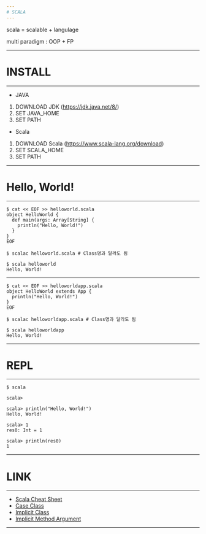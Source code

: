 ```yaml
---
# SCALA
---
```


scala = scalable + langulage

multi paradigm : OOP + FP

---
# INSTALL
---

- JAVA
 1. DOWNLOAD JDK (https://jdk.java.net/8/)
 2. SET JAVA_HOME
 3. SET PATH

- Scala
 1. DOWNLOAD Scala (https://www.scala-lang.org/download)
 2. SET SCALA_HOME
 3. SET PATH

---
# Hello, World!
---

```
$ cat << EOF >> helloworld.scala
object HelloWorld {
  def main(args: Array[String] {
    println("Hello, World!")
  }
}
EOF

$ scalac helloworld.scala # Class명과 달라도 됨

$ scala helloworld
Hello, World!
```

---
```
$ cat << EOF >> helloworldapp.scala
object HelloWorld extends App {
  println("Hello, World!")
}
EOF

$ scalac helloworldapp.scala # Class명과 달라도 됨

$ scala helloworldapp
Hello, World!
```

---
# REPL
---

```
$ scala

scala>

scala> println("Hello, World!")
Hello, World!

scala> 1
res0: Int = 1

scala> println(res0)
1

```
---
# LINK
---

- [Scala Cheat Sheet](https://alvinalexander.com/scala/scala-cheat-sheet-reference-examples)
- [Case Class](https://alvinalexander.com/scala/fp-book/quick-review-of-scala-case-classes)
- [Implicit Class](https://alvinalexander.com/scala/scala-2.10-implicit-class-example)
- [Implicit Method Argument](https://alvinalexander.com/scala/scala-implicit-method-arguments-fields-example)

---
